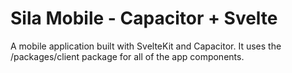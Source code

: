 # Sila Mobile - Capacitor + Svelte

A mobile application built with SvelteKit and Capacitor. It uses the /packages/client package for all of the app components.